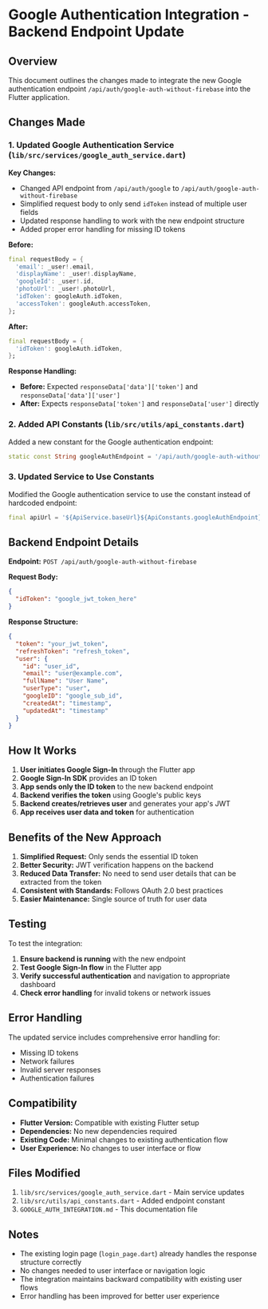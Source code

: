 # Google Authentication Integration - Backend Endpoint Update

## Overview

This document outlines the changes made to integrate the new Google authentication endpoint `/api/auth/google-auth-without-firebase` into the Flutter application.

## Changes Made

### 1. Updated Google Authentication Service (`lib/src/services/google_auth_service.dart`)

**Key Changes:**
- Changed API endpoint from `/api/auth/google` to `/api/auth/google-auth-without-firebase`
- Simplified request body to only send `idToken` instead of multiple user fields
- Updated response handling to work with the new endpoint structure
- Added proper error handling for missing ID tokens

**Before:**
```dart
final requestBody = {
  'email': _user!.email,
  'displayName': _user!.displayName,
  'googleId': _user!.id,
  'photoUrl': _user!.photoUrl,
  'idToken': googleAuth.idToken,
  'accessToken': googleAuth.accessToken,
};
```

**After:**
```dart
final requestBody = {
  'idToken': googleAuth.idToken,
};
```

**Response Handling:**
- **Before:** Expected `responseData['data']['token']` and `responseData['data']['user']`
- **After:** Expects `responseData['token']` and `responseData['user']` directly

### 2. Added API Constants (`lib/src/utils/api_constants.dart`)

Added a new constant for the Google authentication endpoint:
```dart
static const String googleAuthEndpoint = '/api/auth/google-auth-without-firebase';
```

### 3. Updated Service to Use Constants

Modified the Google authentication service to use the constant instead of hardcoded endpoint:
```dart
final apiUrl = '${ApiService.baseUrl}${ApiConstants.googleAuthEndpoint}';
```

## Backend Endpoint Details

**Endpoint:** `POST /api/auth/google-auth-without-firebase`

**Request Body:**
```json
{
  "idToken": "google_jwt_token_here"
}
```

**Response Structure:**
```json
{
  "token": "your_jwt_token",
  "refreshToken": "refresh_token",
  "user": {
    "id": "user_id",
    "email": "user@example.com",
    "fullName": "User Name",
    "userType": "user",
    "googleID": "google_sub_id",
    "createdAt": "timestamp",
    "updatedAt": "timestamp"
  }
}
```

## How It Works

1. **User initiates Google Sign-In** through the Flutter app
2. **Google Sign-In SDK** provides an ID token
3. **App sends only the ID token** to the new backend endpoint
4. **Backend verifies the token** using Google's public keys
5. **Backend creates/retrieves user** and generates your app's JWT
6. **App receives user data and token** for authentication

## Benefits of the New Approach

1. **Simplified Request:** Only sends the essential ID token
2. **Better Security:** JWT verification happens on the backend
3. **Reduced Data Transfer:** No need to send user details that can be extracted from the token
4. **Consistent with Standards:** Follows OAuth 2.0 best practices
5. **Easier Maintenance:** Single source of truth for user data

## Testing

To test the integration:

1. **Ensure backend is running** with the new endpoint
2. **Test Google Sign-In flow** in the Flutter app
3. **Verify successful authentication** and navigation to appropriate dashboard
4. **Check error handling** for invalid tokens or network issues

## Error Handling

The updated service includes comprehensive error handling for:
- Missing ID tokens
- Network failures
- Invalid server responses
- Authentication failures

## Compatibility

- **Flutter Version:** Compatible with existing Flutter setup
- **Dependencies:** No new dependencies required
- **Existing Code:** Minimal changes to existing authentication flow
- **User Experience:** No changes to user interface or flow

## Files Modified

1. `lib/src/services/google_auth_service.dart` - Main service updates
2. `lib/src/utils/api_constants.dart` - Added endpoint constant
3. `GOOGLE_AUTH_INTEGRATION.md` - This documentation file

## Notes

- The existing login page (`login_page.dart`) already handles the response structure correctly
- No changes needed to user interface or navigation logic
- The integration maintains backward compatibility with existing user flows
- Error handling has been improved for better user experience
